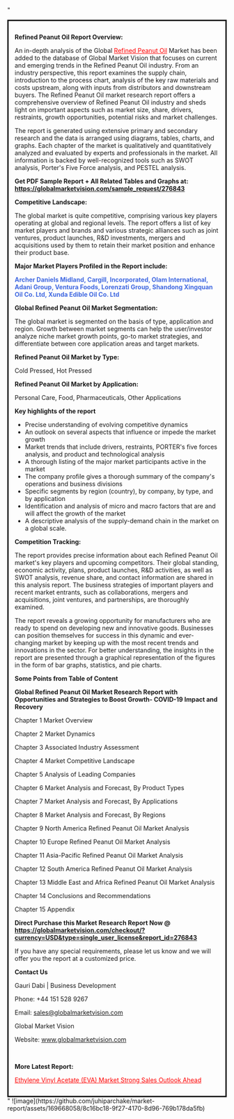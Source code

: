 "<div style='border: 3px solid black; padding: 1em;'>

<strong>Refined Peanut Oil Report Overview:</strong>

An in-depth analysis of the Global <a style='color: #ff0000;' href='https://globalmarketvision.com/reports/global-refined-peanut-oil-market/276843'>Refined Peanut Oil</a> Market has been added to the database of Global Market Vision that focuses on current and emerging trends in the Refined Peanut Oil industry. From an industry perspective, this report examines the supply chain, introduction to the process chart, analysis of the key raw materials and costs upstream, along with inputs from distributors and downstream buyers. The Refined Peanut Oil market research report offers a comprehensive overview of Refined Peanut Oil industry and sheds light on important aspects such as market size, share, drivers, restraints, growth opportunities, potential risks and market challenges.

The report is generated using extensive primary and secondary research and the data is arranged using diagrams, tables, charts, and graphs. Each chapter of the market is qualitatively and quantitatively analyzed and evaluated by experts and professionals in the market. All information is backed by well-recognized tools such as SWOT analysis, Porter's Five Force analysis, and PESTEL analysis.

<strong>Get PDF Sample Report + All Related Tables and Graphs at</strong><strong>:</strong><strong> <a style='color: #ff0000;' href='https://globalmarketvision.com/sample_request/276843?utm_source=linkedinPulse&utm_medium=SN&utm_campaign=SN'><strong>https://globalmarketvision.com/sample_request/276843</strong></a></strong>

<strong>Competitive Landscape:</strong>

The global market is quite competitive, comprising various key players operating at global and regional levels. The report offers a list of key market players and brands and various strategic alliances such as joint ventures, product launches, R&amp;D investments, mergers and acquisitions used by them to retain their market position and enhance their product base.

<strong>Major Market Players Profiled in the Report include:</strong>

<strong style='color: #4169e1;'>Archer Daniels Midland, Cargill, Incorporated, Olam International, Adani Group, Ventura Foods, Lorenzati Group, Shandong Xingquan Oil Co. Ltd, Xunda Edible Oil Co. Ltd</strong>

<strong>Global Refined Peanut Oil Market Segmentation:</strong>

The global market is segmented on the basis of type, application and region. Growth between market segments can help the user/investor analyze niche market growth points, go-to market strategies, and differentiate between core application areas and target markets.

<strong>Refined Peanut Oil Market by Type</strong><strong>:</strong>

Cold Pressed, Hot Pressed

<strong>Refined Peanut Oil Market by</strong><strong> Application:</strong>

Personal Care, Food, Pharmaceuticals, Other Applications

<strong>Key highlights of the report</strong>
<ul>
  <li>Precise understanding of evolving competitive dynamics</li>
  <li>An outlook on several aspects that influence or impede the market growth</li>
  <li>Market trends that include drivers, restraints, PORTER's five forces analysis, and product and technological analysis</li>
  <li>A thorough listing of the major market participants active in the market</li>
  <li>The company profile gives a thorough summary of the company's operations and business divisions</li>
  <li>Specific segments by region (country), by company, by type, and by application</li>
  <li>Identification and analysis of micro and macro factors that are and will affect the growth of the market</li>
  <li>A descriptive analysis of the supply-demand chain in the market on a global scale.</li>
</ul>
<strong>Competition Tracking:</strong>

The report provides precise information about each Refined Peanut Oil market's key players and upcoming competitors. Their global standing, economic activity, plans, product launches, R&amp;D activities, as well as SWOT analysis, revenue share, and contact information are shared in this analysis report. The business strategies of important players and recent market entrants, such as collaborations, mergers and acquisitions, joint ventures, and partnerships, are thoroughly examined.

The report reveals a growing opportunity for manufacturers who are ready to spend on developing new and innovative goods. Businesses can position themselves for success in this dynamic and ever-changing market by keeping up with the most recent trends and innovations in the sector. For better understanding, the insights in the report are presented through a graphical representation of the figures in the form of bar graphs, statistics, and pie charts.

<strong>Some Points from Table of Content</strong>

<strong>Global Refined Peanut Oil Market Research Report with Opportunities and Strategies to Boost Growth- COVID-19 Impact and Recovery</strong>

Chapter 1 Market Overview

Chapter 2 Market Dynamics

Chapter 3 Associated Industry Assessment

Chapter 4 Market Competitive Landscape

Chapter 5 Analysis of Leading Companies

Chapter 6 Market Analysis and Forecast, By Product Types

Chapter 7 Market Analysis and Forecast, By Applications

Chapter 8 Market Analysis and Forecast, By Regions

Chapter 9 North America Refined Peanut Oil Market Analysis

Chapter 10 Europe Refined Peanut Oil Market Analysis

Chapter 11 Asia-Pacific Refined Peanut Oil Market Analysis

Chapter 12 South America Refined Peanut Oil Market Analysis

Chapter 13 Middle East and Africa Refined Peanut Oil Market Analysis

Chapter 14 Conclusions and Recommendations

Chapter 15 Appendix

<strong>Direct Purchase this Market Research Report Now @ <a style='color: #ff0000;' href='https://globalmarketvision.com/checkout/?currency=USD&type=single_user_license&report_id=276843?utm_source=linkedinPulse&utm_medium=SN&utm_campaign=SN'><strong>https://globalmarketvision.com/checkout/?currency=USD&type=single_user_license&report_id=276843</strong></a></strong>

If you have any special requirements, please let us know and we will offer you the report at a customized price.
<p id='ember58' class='ember-view reader-content-blocks__paragraph'><strong>Contact Us</strong></p>
<p id='ember59' class='ember-view reader-content-blocks__paragraph'>Gauri Dabi | Business Development</p>
<p id='ember60' class='ember-view reader-content-blocks__paragraph'>Phone: +44 151 528 9267</p>
Email: <a href='mailto:sales@globalmarketvision.com'>sales@globalmarketvision.com</a>

Global Market Vision

Website: <a href='http://www.globalmarketvision.com/'>www.globalmarketvision.com</a>

&nbsp;

<strong>More Latest Report:</strong>

<a style='color: #ff0000;' href='https://www.linkedin.com/pulse/ethylene-vinyl-acetate-eva-market-strong-sales-outlook-apurva-shinde-27ttf'>Ethylene Vinyl Acetate (EVA) Market Strong Sales Outlook Ahead</a>

</div>"
![image](https://github.com/juhiparchake/market-report/assets/169668058/8c16bc18-9f27-4170-8d96-769b178da5fb)
